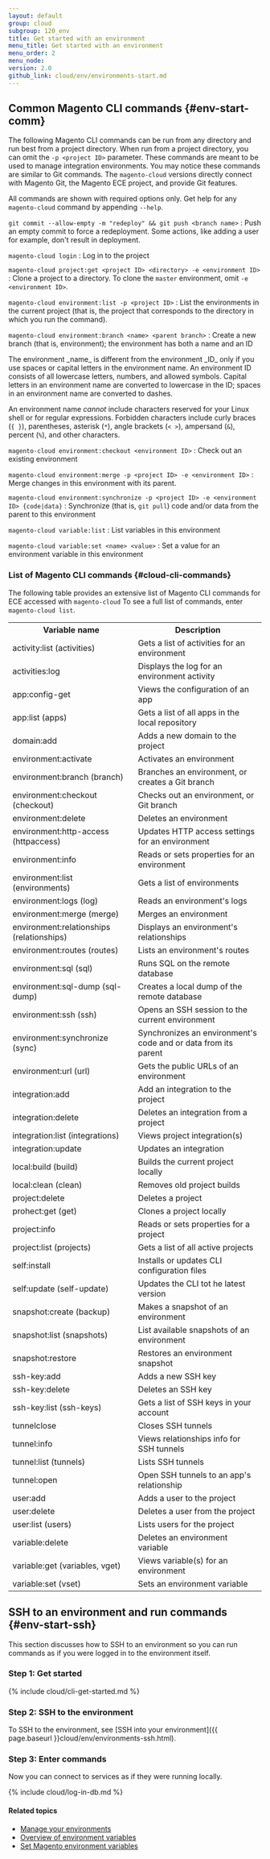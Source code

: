 ```yaml
---
layout: default
group: cloud
subgroup: 120_env
title: Get started with an environment
menu_title: Get started with an environment
menu_order: 2
menu_node:
version: 2.0
github_link: cloud/env/environments-start.md
---
```


## Common Magento CLI commands {#env-start-comm}
The following Magento CLI commands can be run from any directory and run best from a project directory. When run from a project directory, you can omit the `-p <project ID>` parameter. These commands are meant to be used to manage integration environments. You may notice these commands are similar to Git commands. The `magento-cloud` versions directly connect with Magento Git, the Magento ECE project, and provide Git features.

All commands are shown with required options only. Get help for any `magento-cloud` command by appending `--help`.

`git commit --allow-empty -m "redeploy" && git push <branch name>`
:  Push an empty commit to force a redeployment. Some actions, like adding a user for example, don't result in deployment.

`magento-cloud login`
:	Log in to the project

`magento-cloud project:get <project ID> <directory> -e <environment ID>`
:	Clone a project to a directory. To clone the `master` environment, omit `-e <environment ID>`.

`magento-cloud environment:list -p <project ID>`
:	List the environments in the current project (that is, the project that corresponds to the directory in which you run the command).

`magento-cloud environment:branch <name> <parent branch>`
:	Create a new branch (that is, environment); the environment has both a name and an ID

<div class="bs-callout bs-callout-info" id="info" markdown="1">
The environment _name_ is different from the environment _ID_ only if you use spaces or capital letters in the environment name. An environment ID consists of all lowercase letters, numbers, and allowed symbols. Capital letters in an environment name are converted to lowercase in the ID; spaces in an environment name are converted to dashes.

An environment name _cannot_ include characters reserved for your Linux shell or for regular expressions. Forbidden characters include curly braces (`{ }`), parentheses, asterisk (`*`), angle brackets (`< >`), ampersand (`&`), percent (`%`), and other characters.
</div>

`magento-cloud environment:checkout <environment ID>`
:	Check out an existing environment

`magento-cloud environment:merge -p <project ID> -e <environment ID>`
:	Merge changes in this environment with its parent.

`magento-cloud environment:synchronize -p <project ID> -e <environment ID> {code|data}`
:	Synchronize (that is, `git pull`) code and/or data from the parent to this environment

`magento-cloud variable:list`
:	List variables in this environment

`magento-cloud variable:set <name> <value>`
:	Set a value for an environment variable in this environment

### List of Magento CLI commands {#cloud-cli-commands}
The following table provides an extensive list of Magento CLI commands for ECE accessed with `magento-cloud` To see a full list of commands, enter `magento-cloud list`.

<table>
    <tbody>
        <tr>
            <th>Variable name</th>
            <th>Description</th>
        </tr>
				<tr>
				<td>activity:list (activities)</td>
				<td>Gets a list of activities for an environment</td>
				</tr>
				<tr>
				<td>activities:log</td>
				<td>Displays the log for an environment activity</td>
				</tr>
				<tr>
				<td>app:config-get</td>
				<td>Views the configuration of an app</td>
				</tr>
				<tr>
				<td>app:list (apps)</td>
				<td>Gets a list of all apps in the local repository</td>
				</tr>
				<tr>
				<td>domain:add</td>
				<td>Adds a new domain to the project</td>
				</tr>
				<tr>
				<td>environment:activate</td>
				<td>Activates an environment</td>
				</tr>
				<tr>
				<td>environment:branch (branch)</td>
				<td>Branches an environment, or creates a Git branch</td>
				</tr>
				<tr>
				<td>environment:checkout (checkout)</td>
				<td>Checks out an environment, or Git branch</td>
				</tr>
				<tr>
				<td>environment:delete</td>
				<td>Deletes an environment</td>
				</tr>
				<tr>
				<td>environment:http-access (httpaccess)</td>
				<td>Updates HTTP access settings for an environment</td>
				</tr>
				<tr>
				<td>environment:info</td>
				<td>Reads or sets properties for an environment</td>
				</tr>
				<tr>
				<td>environment:list (environments)</td>
				<td>Gets a list of environments</td>
				</tr>
				<tr>
				<td>environment:logs (log)</td>
				<td>Reads an environment's logs</td>
				</tr>
				<tr>
				<td>environment:merge (merge)</td>
				<td>Merges an environment</td>
				</tr>
				<tr>
				<td>environment:relationships (relationships)</td>
				<td>Displays an environment's relationships</td>
				</tr>
				<tr>
				<td>environment:routes (routes)</td>
				<td>Lists an environment's routes</td>
				</tr>
				<tr>
				<td>environment:sql (sql)</td>
				<td>Runs SQL on the remote database</td>
				</tr>
				<tr>
				<td>environment:sql-dump (sql-dump)</td>
				<td>Creates a local dump of the remote database</td>
				</tr>
				<tr>
				<td>environment:ssh (ssh)</td>
				<td>Opens an SSH session to the current environment</td>
				</tr>
				<tr>
				<td>environment:synchronize (sync)</td>
				<td>Synchronizes an environment's code and or data from its parent</td>
				</tr>
				<tr>
				<td>environment:url (url)</td>
				<td>Gets the public URLs of an environment</td>
				</tr>
				<tr>
				<td>integration:add</td>
				<td>Add an integration to the project</td>
				</tr>
				<tr>
				<td>integration:delete</td>
				<td>Deletes an integration from a project</td>
				</tr>
				<tr>
				<td>integration:list (integrations)</td>
				<td>Views project integration(s)</td>
				</tr>
				<tr>
				<td>integration:update</td>
				<td>Updates an integration</td>
				</tr>
				<tr>
				<td>local:build (build)</td>
				<td>Builds the current project locally</td>
				</tr>
				<tr>
				<td>local:clean (clean)</td>
				<td>Removes old project builds</td>
				</tr>
				<tr>
				<td>project:delete</td>
				<td>Deletes a project</td>
				</tr>
				<tr>
				<td>prohect:get (get)</td>
				<td>Clones a project locally</td>
				</tr>
				<tr>
				<td>project:info</td>
				<td>Reads or sets properties for a project</td>
				</tr>
				<tr>
				<td>project:list (projects)</td>
				<td>Gets a list of all active projects</td>
				</tr>
				<tr>
				<td>self:install</td>
				<td>Installs or updates CLI configuration files</td>
				</tr>
				<tr>
				<td>self:update (self-update)</td>
				<td>Updates the CLI tot he latest version</td>
				</tr>
				<tr>
				<td>snapshot:create (backup)</td>
				<td>Makes a snapshot of an environment</td>
				</tr>
				<tr>
				<td>snapshot:list (snapshots)</td>
				<td>List available snapshots of an environment</td>
				</tr>
				<tr>
				<td>snapshot:restore</td>
				<td>Restores an environment snapshot</td>
				</tr>
				<tr>
				<td>ssh-key:add</td>
				<td>Adds a new SSH key</td>
				</tr>
				<tr>
				<td>ssh-key:delete</td>
				<td>Deletes an SSH key</td>
				</tr>
				<tr>
				<td>ssh-key:list (ssh-keys)</td>
				<td>Gets a list of SSH keys in your account</td>
				</tr>
				<tr>
				<td>tunnelclose</td>
				<td>Closes SSH tunnels</td>
				</tr>
				<tr>
				<td>tunnel:info</td>
				<td>Views relationships info for SSH tunnels</td>
				</tr>
				<tr>
				<td>tunnel:list (tunnels)</td>
				<td>Lists SSH tunnels</td>
				</tr>
				<tr>
				<td>tunnel:open</td>
				<td>Open SSH tunnels to an app's relationship</td>
				</tr>
				<tr>
				<td>user:add</td>
				<td>Adds a user to the project</td>
				</tr>
				<tr>
				<td>user:delete</td>
				<td>Deletes a user from the project</td>
				</tr>
				<tr>
				<td>user:list (users)</td>
				<td>Lists users for the project</td>
				</tr>
				<tr>
				<td>variable:delete</td>
				<td>Deletes an environment variable</td>
				</tr>
				<tr>
				<td>variable:get (variables, vget)</td>
				<td>Views variable(s) for an environment</td>
				</tr>
				<tr>
				<td>variable:set (vset)</td>
				<td>Sets an environment variable</td>
				</tr>
		</tbody>
</table>

## SSH to an environment and run commands {#env-start-ssh}
This section discusses how to SSH to an environment so you can run commands as if you were logged in to the environment itself.

### Step 1: Get started

{% include cloud/cli-get-started.md %}

### Step 2: SSH to the environment
To SSH to the environment, see [SSH into your environment]({{ page.baseurl }}cloud/env/environments-ssh.html).

### Step 3: Enter commands
Now you can connect to services as if they were running locally.

{% include cloud/log-in-db.md %}

#### Related topics
*	[Manage your environments]({{page.baseurl}}cloud/env/environments.html)
*	[Overview of environment variables]({{page.baseurl}}cloud/env/environment-vars_over.html)
*	[Set Magento environment variables]({{page.baseurl}}cloud/howtos/environment-tutorial-set-mage-vars.html)
